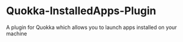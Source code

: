 # Quokka-InstalledApps-Plugin
A plugin for Quokka which allows you to launch apps installed on your machine
